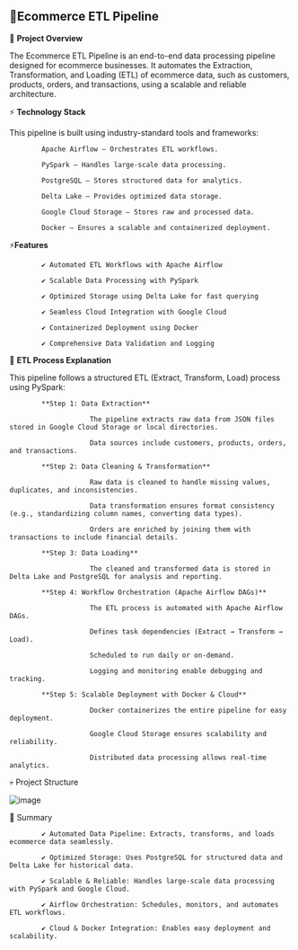 <h2>🛂Ecommerce ETL Pipeline</h2>

<p font-size:20px>

📌 **Project Overview**

The Ecommerce ETL Pipeline is an end-to-end data processing pipeline designed for ecommerce businesses. It automates the Extraction, Transformation, and Loading (ETL) of ecommerce data, such as customers, products, orders, and transactions, using a scalable and reliable architecture.


⚡ **Technology Stack**

This pipeline is built using industry-standard tools and frameworks:

            Apache Airflow – Orchestrates ETL workflows.
            
            PySpark – Handles large-scale data processing.
            
            PostgreSQL – Stores structured data for analytics.
            
            Delta Lake – Provides optimized data storage.
            
            Google Cloud Storage – Stores raw and processed data.
            
            Docker – Ensures a scalable and containerized deployment.
            

⚡**Features**

            ✔ Automated ETL Workflows with Apache Airflow
            
            ✔ Scalable Data Processing with PySpark
            
            ✔ Optimized Storage using Delta Lake for fast querying
            
            ✔ Seamless Cloud Integration with Google Cloud
            
            ✔ Containerized Deployment using Docker
            
            ✔ Comprehensive Data Validation and Logging
            


🔄 **ETL Process Explanation**
            
 This pipeline follows a structured ETL (Extract, Transform, Load) process using PySpark:
            
            **Step 1: Data Extraction**
            
                        The pipeline extracts raw data from JSON files stored in Google Cloud Storage or local directories.
                        
                        Data sources include customers, products, orders, and transactions.
            
            **Step 2: Data Cleaning & Transformation**
            
                        Raw data is cleaned to handle missing values, duplicates, and inconsistencies.
                        
                        Data transformation ensures format consistency (e.g., standardizing column names, converting data types).
                        
                        Orders are enriched by joining them with transactions to include financial details.
            
            **Step 3: Data Loading** 
            
                        The cleaned and transformed data is stored in Delta Lake and PostgreSQL for analysis and reporting.
            
            **Step 4: Workflow Orchestration (Apache Airflow DAGs)**
                        
                        The ETL process is automated with Apache Airflow DAGs.
                        
                        Defines task dependencies (Extract → Transform → Load).
                        
                        Scheduled to run daily or on-demand.
                        
                        Logging and monitoring enable debugging and tracking.
            
            **Step 5: Scalable Deployment with Docker & Cloud**
                        
                        Docker containerizes the entire pipeline for easy deployment.
                        
                        Google Cloud Storage ensures scalability and reliability.
                        
                        Distributed data processing allows real-time analytics.

💀 Project Structure

![image](https://github.com/user-attachments/assets/bc0852f2-723b-4874-b1f5-4741b856694c)




📌 Summary
            
            ✔ Automated Data Pipeline: Extracts, transforms, and loads ecommerce data seamlessly.
            
            ✔ Optimized Storage: Uses PostgreSQL for structured data and Delta Lake for historical data.
            
            ✔ Scalable & Reliable: Handles large-scale data processing with PySpark and Google Cloud.
            
            ✔ Airflow Orchestration: Schedules, monitors, and automates ETL workflows.
            
            ✔ Cloud & Docker Integration: Enables easy deployment and scalability.

</p>

